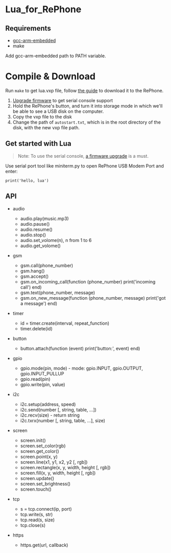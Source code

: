 # Lua_for_RePhone

## Requirements
+ [gcc-arm-embedded](https://launchpad.net/gcc-arm-embedded)
+ make

Add gcc-arm-embedded path to PATH variable.

# Compile & Download
Run `make` to get lua.vxp file, follow [the guide](http://www.seeedstudio.com/wiki/Lua_for_RePhone#Download_Lua_for_RePhone_Application) to download it to the RePhone. 

1. [Upgrade firmware](http://www.seeedstudio.com/wiki/Arduino_IDE_for_RePhone_Kit#Update.2FFlash_the_Firmware) to get serial console support
2. Hold the RePhone's button, and turn it into storage mode in which we'll be able to see a USB disk on the computer.
3. Copy the vxp file to the disk
4. Change the path of `autostart.txt`, which is in the root directory of the disk, with the new vxp file path. 

## Get started with Lua

>Note:
>To use the serial console, [a firmware upgrade](http://www.seeedstudio.com/wiki/Arduino_IDE_for_RePhone_Kit#Update.2FFlash_the_Firmware) is a must. 


Use serial port tool like miniterm.py to open RePhone USB Modem Port and enter:
```
print('hello, lua')
```

## API
+ audio
    - audio.play(music.mp3)
    - audio.pause()
    - audio.resume()
    - audio.stop()
    - audio.set_volome(n), n from 1 to 6
    - audio.get_volome()
    
+ gsm
    - gsm.call(phone_number)
    - gsm.hang()
    - gsm.accept()
    - gsm.on_incoming_call(function (phone_number) print('incoming call') end)
    - gsm.text(phone_number, message)
    - gsm.on_new_message(function (phone_number, message) print('got a message') end)
    
+ timer
    - id = timer.create(interval, repeat_function)
    - timer.delete(id)

+ button
    - button.attach(function (event) print('button:', event) end)
    
+ gpio
    - gpio.mode(pin, mode) - mode: gpio.INPUT, gpio.OUTPUT, gpio.INPUT_PULLUP
    - gpio.read(pin)
    - gpio.write(pin, value)
    
+ i2c
    - i2c.setup(address, speed)
    - i2c.send(number [, string, table, ...])
    - i2c.recv(size) - return string
    - i2c.txrx(number [, string, table, ...], size)
    
+ screen
    - screen.init()
    - screen.set_color(rgb)
    - screen.get_color()
    - screen.point(x, y)
    - screen.line(x1, y1, x2, y2 [, rgb])
    - screen.rectangle(x, y, width, height [, rgb])
    - screen.fill(x, y, width, height [, rgb])
    - screen.update()
    - screen.set_brightness()
    - screen.touch()

+ tcp
    - s = tcp.connect(ip, port)
    - tcp.write(s, str)
    - tcp.read(s, size)
    - tcp.close(s)
    
+ https
    - https.get(url, callback)
    
